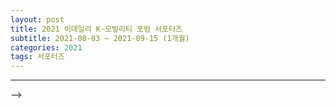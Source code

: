 ```yaml
---
layout: post
title: 2021 이데일리 K-모빌리티 포럼 서포터즈
subtitle: 2021-08-03 ~ 2021-09-15 (1개월)
categories: 2021
tags: 서포터즈
---
```

<!--
## 서포터즈
- **2021 edaily K-mobility forum supporters**  
 <table>
  <tr>
    <td>프로젝트명</td>
    <td>박람회 패키지</td>
    <td>기간</td>
    <td>2021-04-22 ~ 2021-07-01 (2개월)</td>
  </tr>
  <tr>
    <td>개요</td>
    <td>교육박람회 지속적 참가 결정에 따라, 전용 프로그램 개발이 필요.</td>
    <td>팀원</td>
    <td>2명</td>
  </tr>
  <tr>
    <td>주요 역할 및 담당</td>
    <td colspan="3">클라이언트 개발 전반.</td>
  </tr>
  <tr>
    <td>성과</td>
    <td colspan="3">2021년 7월 유아교육전 참가, 9월 디키즈페어 참가.</td>
  </tr>
</table>

## 시스템 유지보수  
- **유지보수와 추가 개발**  
<table>
  <tr>
    <td>프로젝트명</td>
    <td>박람회 전용 컨텐츠 추가 개발, 재정비</td>
    <td>기간</td>
    <td>2020-09-01 ~ 2020-09-30 (1개월)</td>
  </tr>
  <tr>
    <td>개요</td>
    <td>박람회 참가 경험을 바탕으로 한 개선사항 적용</td>
    <td>팀원</td>
    <td>-</td>
  </tr>
  <tr>
    <td>주요 역할 및 담당</td>
    <td colspan="3">클라이언트 개발.</td>
  </tr>
  <tr>
    <td>성과</td>
    <td colspan="3">전용 런쳐에 기능 추가. 전용 컨텐츠 추가.<br>현장 요원의 요청사항 취합&적용&테스트.<br>2021년 10월 유아교육전 참가.</td>
  </tr>
</table>

<p><br></p>

<hr>

### 내용명세  
- 서비스 중인 [교육 솔루션 상세설명](https://seunghyeon-hong.github.io/co.gnflex/2019/12/16/live-service-solution-rnd.html) 참조.
- 교육박람회에 참가하여 체험부스를 운영하기로 결정하였다. 행사장의 특성 상 라이브서비스와 동일한 조건의 데이터를 쌓을 수 없다고 판단하여, 서버부터 컨텐츠까지 **완전히 분리된 시스템으로 기획**되었다.   
- 판매중인 교육 솔루션을 홍보하는 자리였기에 시스템은 분리시키고 동작은 라이브서비스와 같아야 했다.   
- 별도의 프로그램을 제작하여 **데이터가 쌓이는 과정을 실시간으로 확인**하도록 했다.
<br>
<p>
  <a href="https://www.instagram.com/playsq_official/?hl=en" target="_blank">
     <img style="width: 64px; border-radius: 8px;" src="https://upload.wikimedia.org/wikipedia/commons/thumb/a/a5/Instagram_icon.png/240px-Instagram_icon.png" title="박람회 현장 기록" alt="PLAYSQ Instagram Link">
  </a>
</p>

<!-- [![PLAYSQ Instagram](https://upload.wikimedia.org/wikipedia/commons/thumb/a/a5/Instagram_icon.png/240px-Instagram_icon.png)](https://www.instagram.com/playsq_official/?hl=en) -->

<hr>
<!--
### Fair Process

[![MainLoader Process](https://raw.githubusercontent.com/SeungHyeon-Hong/SeungHyeon-Hong.github.io/main/assets/img/20210422_fair_process.png)](https://raw.githubusercontent.com/SeungHyeon-Hong/SeungHyeon-Hong.github.io/main/assets/img/20210422_fair_process.png)
<!-- (https://mermaid.live/edit/#eyJjb2RlIjoic3RhdGVEaWFncmFtLXYyXG5zdGF0ZSBGYWlyX1Byb2Nlc3N7XG4gICAgZGlyZWN0aW9uIExSXG4gICAgc3RhdGUgTGF1bmNoZXJ7XG4gICAgICAgIHR5cGVcXG5wbGF5ZXJJbmZvIC0tPiBjaG9vc2VcXG5jb250ZW50XG4gICAgfVxuICAgIHN0YXRlIENvbnRlbnQge1xuICAgICAgICBwbGF5XG4gICAgfVxuICAgIE1lbW9yeSA6IEFsbG9jYXRlZFxcbk1lbW9yeVxuICAgIHN0YXRlIFZpZXdlcntcbiAgICAgICAgc2hvd1xcbnJlYWx0aW1lXFxucGxheURhdGFcbiAgICB9XG4gICAgTGF1bmNoZXIgLS0-IENvbnRlbnQgOnJ1blxuICAgIENvbnRlbnQgLS0-IExhdW5jaGVyIDoga2lsbCBkZXRlY3RcbiAgICBDb250ZW50IC0tPiBNZW1vcnkgOiBzYXZlXFxucGxheURhdGFcXG50byBsb2NhbFxcbm1lbW9yeVxuICAgIE1lbW9yeSAtLT4gVmlld2VyIDogcmVhZFxcbnBsYXlEYXRhXFxuZnJvbSBsb2NhbFxcbm1lbW9yeVxufVxuICAgICAgICAgICAgIiwibWVybWFpZCI6IntcbiAgXCJ0aGVtZVwiOiBcImRlZmF1bHRcIlxufSIsInVwZGF0ZUVkaXRvciI6ZmFsc2UsImF1dG9TeW5jIjp0cnVlLCJ1cGRhdGVEaWFncmFtIjpmYWxzZX0) -->
-->
